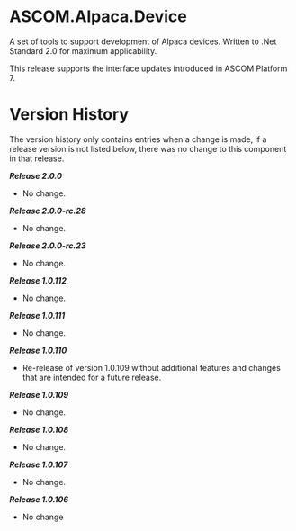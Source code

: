 # ASCOM.Alpaca.Device

A set of tools to support development of Alpaca devices. Written to .Net Standard 2.0 for maximum applicability.

This release supports the interface updates introduced in ASCOM Platform 7.

# Version History
The version history only contains entries when a change is made, if a release version is not listed below, there was no change to this component in that release.

***Release 2.0.0***
* No change.

***Release 2.0.0-rc.28***
* No change.

***Release 2.0.0-rc.23***
* No change.

***Release 1.0.112***
* No change.

***Release 1.0.111***
* No change.

***Release 1.0.110***
* Re-release of version 1.0.109 without additional features and changes that are intended for a future release.

***Release 1.0.109***
* No change.

***Release 1.0.108***
* No change.

***Release 1.0.107***
* No change.

***Release 1.0.106***
* No change